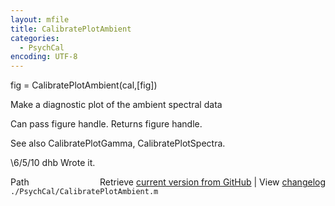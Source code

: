 ```yaml
---
layout: mfile
title: CalibratePlotAmbient
categories:
  - PsychCal
encoding: UTF-8
---
```


fig = CalibratePlotAmbient(cal,[fig])

Make a diagnostic plot of the ambient spectral data

Can pass figure handle. Returns figure handle.

See also CalibratePlotGamma, CalibratePlotSpectra.

\6/5/10  dhb  Wrote it.


<div class="code_header" style="text-align:right;">
  <span style="float:left;">Path&nbsp;&nbsp;</span> <span class="counter">Retrieve <a href=
  "https://raw.github.com/Psychtoolbox-3/Psychtoolbox-3/beta/./PsychCal/CalibratePlotAmbient.m">current version from GitHub</a> | View <a href=
  "https://github.com/Psychtoolbox-3/Psychtoolbox-3/commits/beta/./PsychCal/CalibratePlotAmbient.m">changelog</a></span>
</div>
<div class="code">
  <code>./PsychCal/CalibratePlotAmbient.m</code>
</div>
